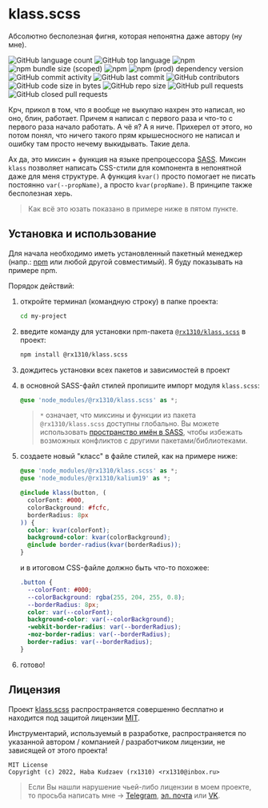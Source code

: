 # klass.scss
Абсолютно бесполезная фигня, которая непонятна даже автору (ну мне).

![GitHub language count](https://img.shields.io/github/languages/count/rx1310/klass.scss?style=flat-square)
![GitHub top language](https://img.shields.io/github/languages/top/rx1310/klass.scss?style=flat-square)
![npm](https://img.shields.io/npm/v/@rx1310/klass.scss?label=npm%3A%20version&style=flat-square)
![npm bundle size (scoped)](https://img.shields.io/bundlephobia/minzip/@rx1310/klass.scss?label=npm%3A%20minified%20size&style=flat-square)
![npm](https://img.shields.io/npm/dm/@rx1310/klass.scss?label=npm%3A%20downloads&style=flat-square)
![npm (prod) dependency version](https://img.shields.io/npm/dependency-version/@rx1310/klass.scss/sass?style=flat-square)
![GitHub commit activity](https://img.shields.io/github/commit-activity/m/rx1310/klass.scss?style=flat-square)
![GitHub last commit](https://img.shields.io/github/last-commit/rx1310/klass.scss?style=flat-square)
![GitHub contributors](https://img.shields.io/github/contributors/rx1310/klass.scss?style=flat-square)
![GitHub code size in bytes](https://img.shields.io/github/languages/code-size/rx1310/klass.scss?style=flat-square)
![GitHub repo size](https://img.shields.io/github/repo-size/rx1310/klass.scss?style=flat-square)
![GitHub pull requests](https://img.shields.io/github/issues-pr/rx1310/klass.scss?style=flat-square)
![GitHub closed pull requests](https://img.shields.io/github/issues-pr-closed/rx1310/klass.scss?style=flat-square)

Крч, прикол в том, что я вообще не выкупаю нахрен это написал, но оно, блин, работает. Причем я написал с первого раза и что-то с первого раза начало работать. А чё я? А я ниче. Прихерел от этого, но потом понял, что ничего такого прям крышесносного не написал и ошибку там просто нечему выкидывать. Такие дела.

Ах да, это миксин + функция на языке препроцессора [SASS](https://github.com/sass). Миксин `klass` позволяет написать CSS-стили для компонента в непонятной даже для меня структуре. А функция `kvar()` просто помогает не писать постоянно `var(--propName)`, а просто `kvar(propName)`. В принципе также бесполезная херь.

> Как всё это юзать показано в примере ниже в пятом пункте.

## Установка и использование
Для начала необходимо иметь установленный пакетный менеджер (напр.: [npm](https://docs.npmjs.com/downloading-and-installing-node-js-and-npm) или любой другой совместимый). Я буду показывать на примере npm.

Порядок действий:

1. откройте терминал (командную строку) в папке проекта:

    ```bash
    cd my-project
    ```

2. введите команду для установки npm-пакета [`@rx1310/klass.scss`](https://npmjs.com/package/@rx1310/klass.scss) в проект:

    ```bash
    npm install @rx1310/klass.scss
    ```

3. дождитесь установки всех пакетов и зависимостей в проект
4. в основной SASS-файл стилей пропишите импорт модуля `klass.scss`:

    ```scss
    @use 'node_modules/@rx1310/klass.scss' as *;
    ```

    > `*` означает, что миксины и функции из пакета `@rx1310/klass.scss` доступны глобально. Вы можете использовать [пространство имён в SASS](https://sass-lang.com/documentation/at-rules/use#choosing-a-namespace), чтобы избежать возможных конфликтов с другими пакетами/библиотеками.

5. создаете новый "класс" в файле стилей, как на примере ниже:

    ```scss
    @use 'node_modules/@rx1310/klass.scss' as *;
    @use 'node_modules/@rx1310/kalium19' as *;

    @include klass(button, (
      colorFont: #000,
      colorBackground: #fcfc,
      borderRadius: 8px
    )) {
      color: kvar(colorFont);
      background-color: kvar(colorBackground);
      @include border-radius(kvar(borderRadius));
    }
    ```
    и в итоговом CSS-файле должно быть что-то похожее:

    ```css
    .button {
      --colorFont: #000;
      --colorBackground: rgba(255, 204, 255, 0.8);
      --borderRadius: 8px;
      color: var(--colorFont);
      background-color: var(--colorBackground);
      -webkit-border-radius: var(--borderRadius);
      -moz-border-radius: var(--borderRadius);
      border-radius: var(--borderRadius);
    }
    ```

6. готово!

## Лицензия
Проект [klass.scss](https://github.com/rx1310/klass.scss) распространяется совершенно бесплатно и находится под защитой лицензии [MIT](LICENSE).

Инструментарий, используемый в разработке, распространяется по указанной автором / компанией / разработчиком лицензии, не зависящей от этого проекта!

```
MIT License
Copyright (c) 2022, Haba Kudzaev (rx1310) <rx1310@inbox.ru>
```

> Если Вы нашли нарушение чьей-либо лицензии в моем проекте, то просьба написать мне → [Telegram](https://t.me/rx1310), [эл. почта](mailto:rx1310@inbox.ru) или [VK](https://vk.com).
